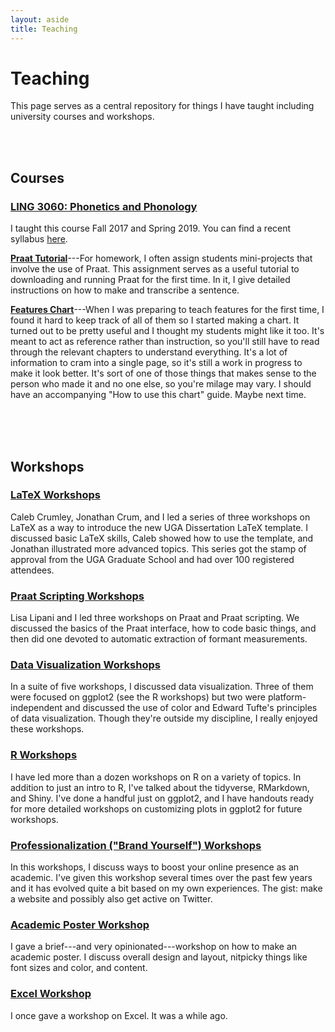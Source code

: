 ```yaml
---
layout: aside
title: Teaching
---
```


# Teaching
This page serves as a central repository for things I have taught including university courses and workshops.

<br/>
<br/>

## Courses

### [LING 3060: Phonetics and Phonology](http://bulletin.uga.edu/Link.aspx?cid=ling3060)

I taught this course Fall 2017 and Spring 2019. You can find a recent syllabus [here](/downloads/190308_LING3060_syllabus.pdf).

**[Praat Tutorial](/downloads/190523-Praat_tutorial.pdf)**---For homework, I often assign students mini-projects that involve the use of Praat. This assignment serves as a useful tutorial to downloading and running Praat for the first time. In it, I give detailed instructions on how to make and transcribe a sentence.

**[Features Chart](/downloads/180814-features_chart.pdf)**---When I was preparing to teach features for the first time, I found it hard to keep track of all of them so I started making a chart. It turned out to be pretty useful and I thought my students might like it too. It's meant to act as reference rather than instruction, so you'll still have to read through the relevant chapters to understand everything. It's a lot of information to cram into a single page, so it's still a work in progress to make it look better. It's sort of one of those things that makes sense to the person who made it and no one else, so you're milage may vary. I should have an accompanying "How to use this chart" guide. Maybe next time. 



<br/>
<br/>
<br/>




## Workshops

### [LaTeX Workshops](/pages/latex)

Caleb Crumley, Jonathan Crum, and I led a series of three workshops on LaTeX as a way to introduce the new UGA Dissertation LaTeX template. I discussed basic LaTeX skills, Caleb showed how to use the template, and Jonathan illustrated more advanced topics. This series got the stamp of approval from the UGA Graduate School and had over 100 registered attendees.

### [Praat Scripting Workshops](/pages/praat-workshops)

Lisa Lipani and I led three workshops on Praat and Praat scripting. We discussed the basics of the Praat interface, how to code basic things, and then did one devoted to automatic extraction of formant measurements. 

### [Data Visualization Workshops](/pages/dataviz)

In a suite of five workshops, I discussed data visualization. Three of them were focused on ggplot2 (see the R workshops) but two were platform-independent and discussed the use of color and Edward Tufte's principles of data visualization. Though they're outside my discipline, I really enjoyed these workshops.

### [R Workshops](/pages/r-workshops)

I have led more than a dozen workshops on R on a variety of topics. In addition to just an intro to R, I've talked about the tidyverse, RMarkdown, and Shiny. I've done a handful just on ggplot2, and I have handouts ready for more detailed workshops on customizing plots in ggplot2 for future workshops. 

### [Professionalization ("Brand Yourself") Workshops](/pages/brand-yourself)

In this workshops, I discuss ways to boost your online presence as an academic. I've given this workshop several times over the past few years and it has evolved quite a bit based on my own experiences. The gist: make a website and possibly also get active on Twitter.

### [Academic Poster Workshop](/downloads/190911-poster_workshop.pdf)

I gave a brief---and very opinionated---workshop on how to make an academic poster. I discuss overall design and layout, nitpicky things like font sizes and color, and content. 

### [Excel Workshop](/posts/excel-workshop)

I once gave a workshop on Excel. It was a while ago.
